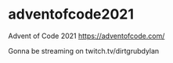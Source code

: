 # adventofcode2021
Advent of Code 2021 https://adventofcode.com/

Gonna be streaming on twitch.tv/dirtgrubdylan
